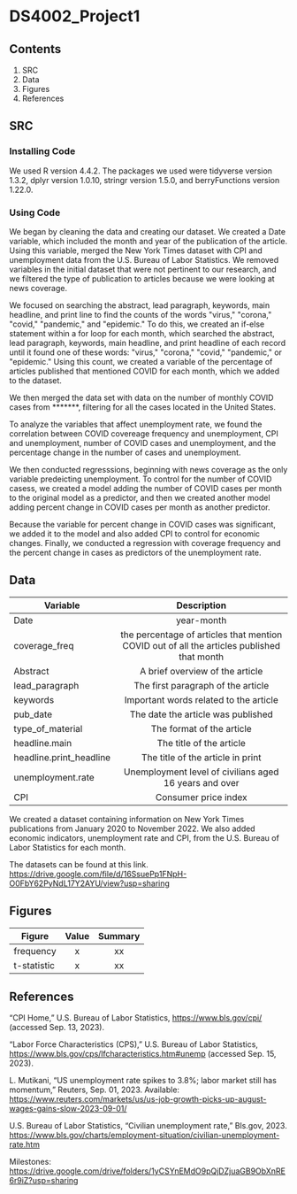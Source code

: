 # DS4002_Project1

## Contents
1. SRC
2. Data
3. Figures
4. References
   
## SRC
### Installing Code 

We used R version 4.4.2. The packages we used were tidyverse version 1.3.2, dplyr version 1.0.10, stringr version 1.5.0, and berryFunctions version 1.22.0.

### Using Code
We began by cleaning the data and creating our dataset. We created a Date variable, which included the month and year of the publication of the article. Using this variable, merged the New York Times dataset with CPI and unemployment data from the U.S. Bureau of Labor Statistics. We removed variables in the initial dataset that were not pertinent to our research, and we filtered the type of publication to articles because we were looking at news coverage. 
   
We focused on searching the abstract, lead paragraph, keywords, main headline, and print line to find the counts of the words "virus," "corona," "covid," "pandemic," and "epidemic." To do this, we created an if-else statement within a for loop for each month, which searched the abstract, lead paragraph, keywords, main headline, and print headline of each record until it found one of these words: "virus," "corona," "covid," "pandemic," or "epidemic." Using this count, we created a variable of the percentage of articles published that mentioned COVID for each month, which we added to the dataset. 

We then merged the data set with data on the number of monthly COVID cases from *******, filtering for all the cases located in the United States.

To analyze the variables that affect unemployment rate, we found the correlation between COVID covereage frequency and unemployment, CPI and unemployment, number of COVID cases and unemployment, and the percentage change in the number of cases and unemployment. 

We then conducted regresssions, beginning with news coverage as the only variable predeicting unemployment. To control for the number of COVID casess, we created a model adding the number of COVID cases per month to the original model as a predictor, and then we created another model adding percent change in COVID cases per month as another predictor. 

Because the variable for percent change in COVID cases was significant, we added it to the model and also added CPI to control for economic changes. Finally, we conducted a regression with coverage frequency and the percent change in cases as predictors of the unemployment rate. 
   
## Data
| Variable     | Description | 
|--------------|:-----:|
| Date | year-month |   
| coverage_freq | the percentage of articles that mention COVID out of all the articles published that month
| Abstract | A brief overview of the article |  
| lead_paragraph | The first paragraph of the article |
| keywords | Important words related to the article |
| pub_date | The date the article was published |
| type_of_material | The format of the article |
| headline.main | The title of the article |
| headline.print_headline | The title of the article in print |
| unemployment.rate | Unemployment level of civilians aged 16 years and over |
| CPI | Consumer price index |

We created a dataset containing information on New York Times publications from January 2020 to November 2022. We also added economic indicators, unemployment rate and CPI, from the U.S. Bureau of Labor Statistics for each month. 

The datasets can be found at this link. 
https://drive.google.com/file/d/16SsuePp1FNpH-O0FbY62PyNdL17Y2AYU/view?usp=sharing

## Figures
| Figure     | Value | Summary |
|--------------|:-----:|:-----:|
| frequency | x | xx |
| t-statistic | x | xx |

## References

“CPI Home,” U.S. Bureau of Labor Statistics, https://www.bls.gov/cpi/ (accessed Sep. 13, 2023). 

“Labor Force Characteristics (CPS),” U.S. Bureau of Labor Statistics, https://www.bls.gov/cps/lfcharacteristics.htm#unemp (accessed Sep. 15, 2023). 

‌L. Mutikani, “US unemployment rate spikes to 3.8%; labor market still has momentum,” Reuters, Sep. 01, 2023. Available: https://www.reuters.com/markets/us/us-job-growth-picks-up-august-wages-gains-slow-2023-09-01/	

U.S. Bureau of Labor Statistics, “Civilian unemployment rate,” Bls.gov, 2023. https://www.bls.gov/charts/employment-situation/civilian-unemployment-rate.htm

Milestones: https://drive.google.com/drive/folders/1yCSYnEMdO9pQjDZjuaGB9ObXnRE6r9iZ?usp=sharing

